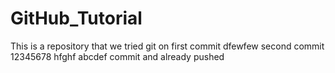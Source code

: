 # GitHub_Tutorial
This is a repository that we tried git on
first commit
dfewfew
second commit
12345678
hfghf
abcdef
commit and already pushed
